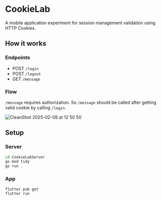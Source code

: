 # CookieLab

A mobile application experiment for session management validation using HTTP Cookies.

## How it works

### Endpoints

- POST `/login`
- POST `/logout`
- GET `/message`

### Flow

`/message` requires authorization. So `/message` should be called after getting valid cookie by calling `/login`.

![CleanShot 2025-02-08 at 12 50 50](https://github.com/user-attachments/assets/108fac07-f2fa-4be9-8798-0ef47ad3def1)

## Setup

### Server

```sh
cd CookieLabServer
go mod tidy
go run .
```

### App

```sh
flutter pub get
flutter run
```

